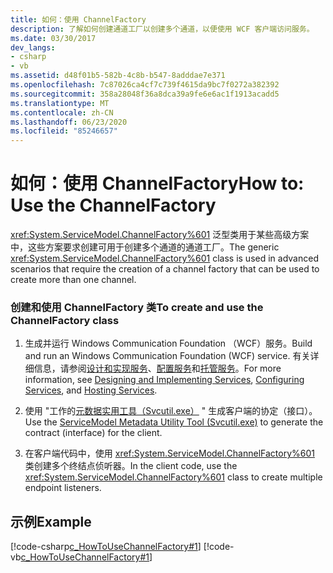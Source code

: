 ```yaml
---
title: 如何：使用 ChannelFactory
description: 了解如何创建通道工厂以创建多个通道，以便使用 WCF 客户端访问服务。
ms.date: 03/30/2017
dev_langs:
- csharp
- vb
ms.assetid: d48f01b5-582b-4c8b-b547-8adddae7e371
ms.openlocfilehash: 7c87026ca4cf7c739f4615da9bc7f0272a382392
ms.sourcegitcommit: 358a28048f36a8dca39a9fe6e6ac1f1913acadd5
ms.translationtype: MT
ms.contentlocale: zh-CN
ms.lasthandoff: 06/23/2020
ms.locfileid: "85246657"
---
```

# <a name="how-to-use-the-channelfactory"></a><span data-ttu-id="0037d-103">如何：使用 ChannelFactory</span><span class="sxs-lookup"><span data-stu-id="0037d-103">How to: Use the ChannelFactory</span></span>
<span data-ttu-id="0037d-104"><xref:System.ServiceModel.ChannelFactory%601> 泛型类用于某些高级方案中，这些方案要求创建可用于创建多个通道的通道工厂。</span><span class="sxs-lookup"><span data-stu-id="0037d-104">The generic <xref:System.ServiceModel.ChannelFactory%601> class is used in advanced scenarios that require the creation of a channel factory that can be used to create more than one channel.</span></span>  
  
### <a name="to-create-and-use-the-channelfactory-class"></a><span data-ttu-id="0037d-105">创建和使用 ChannelFactory 类</span><span class="sxs-lookup"><span data-stu-id="0037d-105">To create and use the ChannelFactory class</span></span>  
  
1. <span data-ttu-id="0037d-106">生成并运行 Windows Communication Foundation （WCF）服务。</span><span class="sxs-lookup"><span data-stu-id="0037d-106">Build and run an Windows Communication Foundation (WCF) service.</span></span> <span data-ttu-id="0037d-107">有关详细信息，请参阅[设计和实现服务](../designing-and-implementing-services.md)、[配置服务](../configuring-services.md)和[托管服务](../hosting-services.md)。</span><span class="sxs-lookup"><span data-stu-id="0037d-107">For more information, see [Designing and Implementing Services](../designing-and-implementing-services.md), [Configuring Services](../configuring-services.md), and [Hosting Services](../hosting-services.md).</span></span>  
  
2. <span data-ttu-id="0037d-108">使用 "工作的[元数据实用工具（Svcutil.exe）](../servicemodel-metadata-utility-tool-svcutil-exe.md) " 生成客户端的协定（接口）。</span><span class="sxs-lookup"><span data-stu-id="0037d-108">Use the [ServiceModel Metadata Utility Tool (Svcutil.exe)](../servicemodel-metadata-utility-tool-svcutil-exe.md) to generate the contract (interface) for the client.</span></span>  
  
3. <span data-ttu-id="0037d-109">在客户端代码中，使用 <xref:System.ServiceModel.ChannelFactory%601> 类创建多个终结点侦听器。</span><span class="sxs-lookup"><span data-stu-id="0037d-109">In the client code, use the <xref:System.ServiceModel.ChannelFactory%601> class to create multiple endpoint listeners.</span></span>  
  
## <a name="example"></a><span data-ttu-id="0037d-110">示例</span><span class="sxs-lookup"><span data-stu-id="0037d-110">Example</span></span>  
 [!code-csharp[c_HowToUseChannelFactory#1](../../../../samples/snippets/csharp/VS_Snippets_CFX/c_howtousechannelfactory/cs/source.cs#1)]
 [!code-vb[c_HowToUseChannelFactory#1](../../../../samples/snippets/visualbasic/VS_Snippets_CFX/c_howtousechannelfactory/vb/source.vb#1)]
